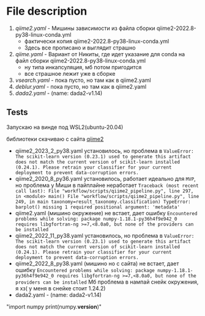 # File description

1. _qiime2.yaml_ - Мишины зависимости из файла сборки qiime2-2022.8-py38-linux-conda.yml
   - фактически копия qiime2-2022.8-py38-linux-conda.yml
   - Здесь все прописано и выглядит страшно
2. _qiime.yaml_ - Вариант от Никиты, где идет указание для conda на файл сборки qiime2-2022.8-py38-linux-conda.yml
   - ну типа инкапсуляция, мб потом пригодится
   - все страшное лежит уже в сборке
3. _vsearch.yaml_ - пока пусто, но там как в qiime2.yaml
4. _deblur.yaml_ - пока пусто, но там как в qiime2.yaml
5. _dada2.yaml_ - (name: dada2-v1.14)

## Tests

Запускаю на винде под WSL2(ubuntu-20.04)

библиотеки скачиваю с сайта [qiime2](https://docs.qiime2.org/2022.8/install/native/)

- qiime2_2023_2_py38.yaml установилось, но проблема в `ValueError: The scikit-learn version (0.23.1) used to generate this artifact does not match the current version of scikit-learn installed (0.24.1). Please retrain your classifier for your current deployment to prevent data-corruption errors.`
- qiime2_2020_8_py36.yaml установилось, работает идеально для `MVP`, но проблема у Миши в пайплайне неработает `Traceback (most recent call last):
               File "workflow/scripts/qiime2_pipeline.py", line 297, in <module>
                 main()
               File "workflow/scripts/qiime2_pipeline.py", line 249, in main
                 taxonomy=result_taxonomy.classification)
               TypeError: barplot() missing 1 required positional argument: 'metadata'`
- qiime2.yaml (мишино окружение) не встает, дает ошибку `Encountered problems while solving: package numpy-1.18.1-py36h4f9e942_0 requires libgfortran-ng >=7,<8.0a0, but none of the providers can be installed`
- qiime2_2022_11_py38.yaml установилось, но проблема в `ValueError: The scikit-learn version (0.23.1) used to generate this artifact does not match the current version of scikit-learn installed (0.24.1). Please retrain your classifier for your current deployment to prevent data-corruption errors.`
- qiime2_2022_8_py38.yaml (мишино но с сайта) не встает, дает ошибку `Encountered problems while solving: package numpy-1.18.1-py36h4f9e942_0 requires libgfortran-ng >=7,<8.0a0, but none of the providers can be installed` Мб проблема в нампай снейк окружения, я хз( у меня в снейке стоит 1.24.2)
- dada2.yaml - (name: dada2-v1.14)

"import numpy print(numpy.__version__)"
